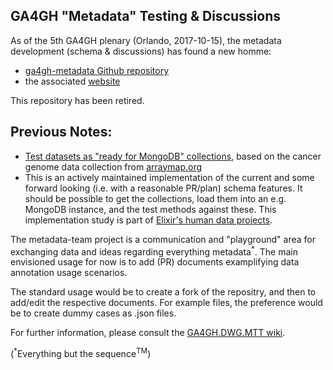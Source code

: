 ## GA4GH "Metadata" Testing & Discussions

As of the 5th GA4GH plenary (Orlando, 2017-10-15), the metadata development (schema & discussions) has found a new homme:

* [ga4gh-metadata Github repository](https://github.com/ga4gh-metadata/)
* the associated [website](https://ga4gh-metadata.github.io/ga4gh-metadata/)

This repository has been retired.





Previous Notes:
---------------

* [Test datasets as "ready for MongoDB" collections](https://github.com/mbauprogenetixdis/arraymap2ga4gh/), based on the cancer genome data collection from [arraymap.org](http://arraymap.org)
* This is an actively maintained implementation of the current and some forward looking (i.e. with a reasonable PR/plan) schema features. It should be possible to get the collections, load them into an e.g. MongoDB instance, and the test methods against these. This implementation study is part of [Elixir's human data projects](http://elixir-europe.org).

The metadata-team project is a communication and "playground" area for exchanging data and ideas regarding everything metadata<sup>*</sup>. The main envisioned usage for now is to add (PR) documents examplifying data annotation usage scenarios.

The standard usage would be to create a fork of the repositry, and then to add/edit the respective documents. For example files, the preference would be to create dummy cases as <document>.json files.

For further information, please consult the [GA4GH.DWG.MTT wiki](https://github.com/ga4gh/metadata-team/wiki).


(<sup>*</sup>Everything but the sequence<sup>TM</sup>)
